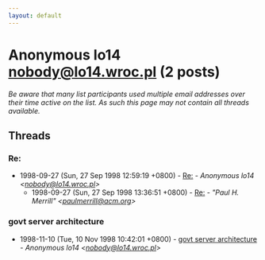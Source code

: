 ```yaml
---
layout: default
---
```


# Anonymous lo14 <nobody@lo14.wroc.pl> (2 posts)

_Be aware that many list participants used multiple email addresses over their time active on the list. As such this page may not contain all threads available._

## Threads

### Re:
+ 1998-09-27 (Sun, 27 Sep 1998 12:59:19 +0800) - [Re:](/archive/1998/09/e617c371a98d2c3a725bdb11c69964ce23adf8a5c934c8ba0961fe11decb7ff9) - _Anonymous lo14 \<nobody@lo14.wroc.pl\>_
  + 1998-09-27 (Sun, 27 Sep 1998 13:36:51 +0800) - [Re:](/archive/1998/09/14bae1260540c74d5b9bb977f6bb0319cfc99d7c603528f72829a030a87d24f7) - _"Paul H. Merrill" \<paulmerrill@acm.org\>_

### govt server architecture
+ 1998-11-10 (Tue, 10 Nov 1998 10:42:01 +0800) - [govt server architecture](/archive/1998/11/0a6900f2b62a04fb4b11d0cc9d6082be940da0f56804c1526264e22e3b9ae151) - _Anonymous lo14 \<nobody@lo14.wroc.pl\>_

